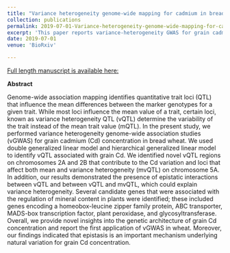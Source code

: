 ```yaml
---
title: "Variance heterogeneity genome-wide mapping for cadmium in bread wheat reveals novel genomic loci and epistatic interactions"
collection: publications
permalink: 2019-07-01-Variance-heterogeneity-genome-wide-mapping-for-cadmium-in-bread-wheat-reveals-novel-genomic-loci-and-epistatic-interactions
excerpt: 'This paper reports variance-heterogeneity GWAS for grain cadmium concentration in bread wheat'
date: 2019-07-01
venue: 'BioRxiv'

---
```

<a href='https://www.biorxiv.org/content/early/2019/06/12/668087.full.pdf'>Full length manuscript is available here:</a>

**Abstract**

Genome-wide association mapping identifies quantitative trait loci (QTL) that influence the mean differences between the marker genotypes for a given trait. While most loci influence the mean value of a trait, certain loci, known as variance heterogeneity QTL (vQTL) determine the variability of the trait instead of the mean trait value (mQTL). In the present study, we performed variance heterogeneity genome-wide association studies (vGWAS) for grain cadmium (Cd) concentration in bread wheat. We used double generalized linear model and hierarchical generalized linear model to identify vQTL associated with grain Cd. We identified novel vQTL regions on chromosomes 2A and 2B that contribute to the Cd variation and loci that affect both mean and variance heterogeneity (mvQTL) on chromosome 5A. In addition, our results demonstrated the presence of epistatic interactions between vQTL and between vQTL and mvQTL, which could explain variance heterogeneity. Several candidate genes that were associated with the regulation of mineral content in plants were identified; these included genes encoding a homeobox-leucine zipper family protein, ABC transporter, MADS-box transcription factor, plant peroxidase, and glycosyltransferase. Overall, we provide novel insights into the genetic architecture of grain Cd concentration and report the first application of vGWAS in wheat. Moreover, our findings indicated that epistasis is an important mechanism underlying natural variation for grain Cd concentration.